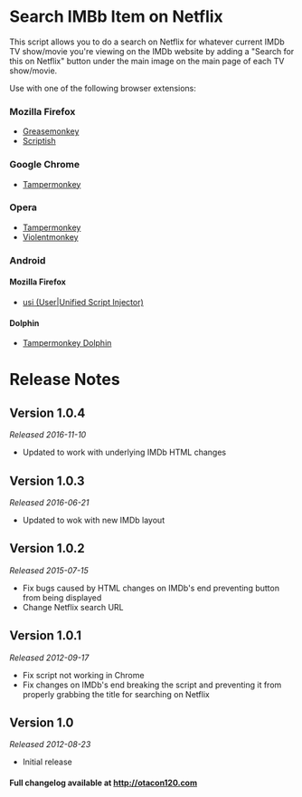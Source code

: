 Search IMBb Item on Netflix
============================
This script allows you to do a search on Netflix for whatever current IMDb TV show/movie you're viewing on the IMDb website by adding a "Search for this on Netflix" button under the main image on the main page of each TV show/movie.

Use with one of the following browser extensions:

### Mozilla Firefox ###
*	[Greasemonkey](https://addons.mozilla.org/en-US/firefox/addon/greasemonkey/)
*	[Scriptish](https://addons.mozilla.org/en-US/firefox/addon/scriptish/)

### Google Chrome ###
*	[Tampermonkey](https://chrome.google.com/webstore/detail/tampermonkey/dhdgffkkebhmkfjojejmpbldmpobfkfo)

### Opera ###
*	[Tampermonkey](https://addons.opera.com/extensions/details/tampermonkey-beta/)
*	[Violentmonkey](https://addons.opera.com/extensions/details/violent-monkey/)

### Android ###

#### Mozilla Firefox ###
*	[usi (User|Unified Script Injector)](https://addons.mozilla.org/en-US/firefox/addon/userunified-script-injector/)

#### Dolphin ####
*	[Tampermonkey Dolphin](https://play.google.com/store/apps/details?id=net.tampermonkey.dolphin)

Release Notes
=============

Version 1.0.4
-------------
_Released 2016-11-10_

* Updated to work with underlying IMDb HTML changes

Version 1.0.3
-------------
_Released 2016-06-21_

* Updated to wok with new IMDb layout

Version 1.0.2
-------------
_Released 2015-07-15_

* Fix bugs caused by HTML changes on IMDb's end preventing button from being displayed
* Change Netflix search URL

Version 1.0.1
-------------
_Released 2012-09-17_

*	Fix script not working in Chrome
*	Fix changes on IMDb's end breaking the script and preventing it from properly grabbing the title for searching on Netflix

Version 1.0
-----------
_Released 2012-08-23_

*	Initial release

#### Full changelog available at http://otacon120.com ####

